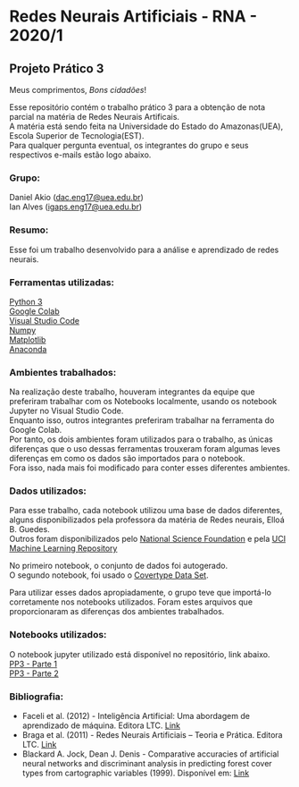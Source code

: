 # Redes Neurais Artificiais - RNA - 2020/1
## Projeto Prático 3
Meus comprimentos, *Bons cidadões*!  
  
Esse repositório contém o trabalho prático 3 para a obtenção de nota parcial na matéria de Redes Neurais Artificais.  
A matéria está sendo feita na Universidade do Estado do Amazonas(UEA), Escola Superior de Tecnologia(EST).  
Para qualquer pergunta eventual, os integrantes do grupo e seus respectivos e-mails estão logo abaixo.  

### Grupo:
Daniel Akio (dac.eng17@uea.edu.br)  
Ian Alves (igaps.eng17@uea.edu.br)  

### Resumo:
Esse foi um trabalho desenvolvido para a análise e aprendizado de redes neurais.  


### Ferramentas utilizadas:
[Python 3](https://www.python.org/)  
[Google Colab](https://colab.research.google.com/)  
[Visual Studio Code](https://code.visualstudio.com/)  
[Numpy](https://numpy.org/)  
[Matplotlib](https://matplotlib.org/)  
[Anaconda](https://www.anaconda.com/)

### Ambientes trabalhados:
Na realização deste trabalho, houveram integrantes da equipe que preferiram trabalhar com os Notebooks localmente, usando os notebook Jupyter no Visual Studio Code.  
Enquanto isso, outros integrantes preferiram trabalhar na ferramenta do Google Colab.  
Por tanto, os dois ambientes foram utilizados para o trabalho, as únicas diferenças que o uso dessas ferramentas trouxeram foram algumas leves diferenças em como os dados são importados para o notebook.  
Fora isso, nada mais foi modificado para conter esses diferentes ambientes.

### Dados utilizados:
Para esse trabalho, cada notebook utilizou uma base de dados diferentes, alguns disponibilizados pela professora da matéria de Redes neurais, Elloá B. Guedes.  
Outros foram disponibilizados pelo [National Science Foundation](https://www.nsf.gov/) e pela [UCI Machine Learning Repository](https://archive.ics.uci.edu/ml/index.php)  

No primeiro notebook, o conjunto de dados foi autogerado.  
O segundo notebook, foi usado o [Covertype Data Set](https://archive.ics.uci.edu/ml/datasets/covertype).  
  
Para utilizar esses dados apropiadamente, o grupo teve que importá-lo corretamente nos notebooks utilizados. Foram estes arquivos que proporcionaram as diferenças dos ambientes trabalhados.  

### Notebooks utilizados:
O notebook jupyter utilizado está disponível no repositório, link abaixo.  
[PP3 - Parte 1](https://github.com/elloa-uea/projeto-pratico-3-rna-pp3-team-final/blob/main/notebooks/PP3.1%20-%20Fun%C3%A7%C3%B5es%20de%20Ativa%C3%A7%C3%A3o.ipynb)  
[PP3 - Parte 2](https://github.com/elloa-uea/projeto-pratico-3-rna-pp3-team-final/blob/main/notebooks/PP3.2%20-%20Conhecendo%20o%20Conjunto%20de%20Dados.ipynb)  

### Bibliografia:
* Faceli et al. (2012) - Inteligência Artificial: Uma abordagem de aprendizado de máquina. Editora LTC. [Link](https://www.amazon.com.br/Machine-Learning-Algorithmic-Perspective-Recognition-ebook/dp/B00OGLE56Y?__mk_pt_BR=%C3%85M%C3%85%C5%BD%C3%95%C3%91&keywords=marsland+machine+learning&qid=1521553865&sr=1-1-spell&ref=sr_1_1)
* Braga et al. (2011) - Redes Neurais Artificiais – Teoria e Prática. Editora LTC. [Link](https://www.amazon.com.br/Redes-Neurais-Artificiais-Teoria-Aplica%C3%A7%C3%B5es/dp/8521615647)
* Blackard A. Jock, Dean J. Denis - Comparative accuracies of artificial neural networks and discriminant analysis in predicting forest cover types from cartographic variables (1999). Disponível em: [Link](https://github.com/elloa-uea/projeto-pratico-3-rna-pp3-team-final/blob/main/artigo/1-s2.0-S0168169999000460-main-1.pdf)
